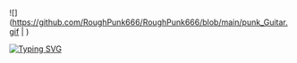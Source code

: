 ![](https://github.com/RoughPunk666/RoughPunk666/blob/main/punk_Guitar.gif | )

[![Typing SVG](https://readme-typing-svg.herokuapp.com?font=Loved+by+the+King&size=28&pause=1000&color=850505&random=false&width=435&lines=I+WILL+DESTROY+THIS+HOLE)](https://git.io/typing-svg)
